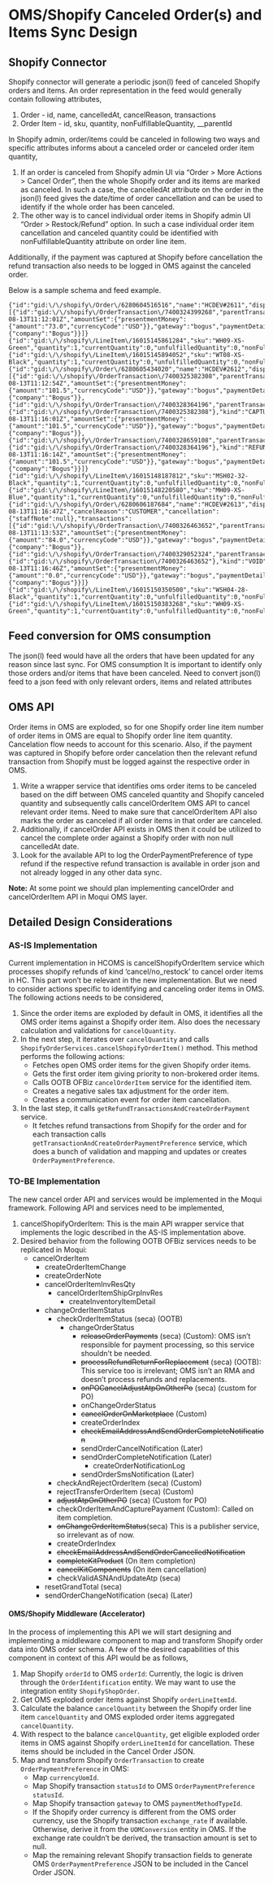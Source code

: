 # OMS/Shopify Canceled Order(s) and Items Sync Design

## Shopify Connector
Shopify connector will generate a periodic json(l) feed of canceled Shopify orders and items. An order representation in the feed would generally contain following attributes,
1. Order - id, name, cancelledAt, cancelReason, transactions
2. Order Item - id, sku, quantity, nonFulfillableQuantity, __parentId

In Shopify admin, order/items could be canceled in following two ways and specific attributes informs about a canceled order or canceled order item quantity,
1. If an order is canceled from Shopify admin UI via “Order > More Actions > Cancel Order”, then the whole Shopify order and its items are marked as canceled. In such a case, the cancelledAt attribute on the order in the json(l) feed gives the date/time of order cancellation and can be used to identify if the whole order has been canceled.
2. The other way is to cancel individual order items in Shopify admin UI “Order > Restock/Refund” option. In such a case individual order item cancellation and canceled quantity could be identified with nonFulfillableQuantity attribute on order line item.

Additionally, if the payment was captured at Shopify before cancellation the refund transaction also needs to be logged in OMS against the canceled order.

Below is a sample schema and feed example.
```
{"id":"gid:\/\/shopify\/Order\/6280604516516","name":"HCDEV#2611","displayFulfillmentStatus":"UNFULFILLED","cancelledAt":null,"cancelReason":null,"cancellation":null,"transactions":[{"id":"gid:\/\/shopify\/OrderTransaction\/7400324399268","parentTransaction":null,"kind":"AUTHORIZATION","status":"SUCCESS","processedAt":"2024-08-13T11:12:01Z","amountSet":{"presentmentMoney":{"amount":"73.0","currencyCode":"USD"}},"gateway":"bogus","paymentDetails":{"company":"Bogus"}}]}
{"id":"gid:\/\/shopify\/LineItem\/16015145861284","sku":"WH09-XS-Green","quantity":1,"currentQuantity":0,"unfulfilledQuantity":0,"nonFulfillableQuantity":1,"__parentId":"gid:\/\/shopify\/Order\/6280604516516"}
{"id":"gid:\/\/shopify\/LineItem\/16015145894052","sku":"WT08-XS-Black","quantity":1,"currentQuantity":0,"unfulfilledQuantity":0,"nonFulfillableQuantity":1,"__parentId":"gid:\/\/shopify\/Order\/6280604516516"}
{"id":"gid:\/\/shopify\/Order\/6280605434020","name":"HCDEV#2612","displayFulfillmentStatus":"UNFULFILLED","cancelledAt":null,"cancelReason":null,"cancellation":null,"transactions":[{"id":"gid:\/\/shopify\/OrderTransaction\/7400325382308","parentTransaction":null,"kind":"AUTHORIZATION","status":"SUCCESS","processedAt":"2024-08-13T11:12:54Z","amountSet":{"presentmentMoney":{"amount":"101.5","currencyCode":"USD"}},"gateway":"bogus","paymentDetails":{"company":"Bogus"}},{"id":"gid:\/\/shopify\/OrderTransaction\/7400328364196","parentTransaction":{"id":"gid:\/\/shopify\/OrderTransaction\/7400325382308"},"kind":"CAPTURE","status":"SUCCESS","processedAt":"2024-08-13T11:16:01Z","amountSet":{"presentmentMoney":{"amount":"101.5","currencyCode":"USD"}},"gateway":"bogus","paymentDetails":{"company":"Bogus"}},{"id":"gid:\/\/shopify\/OrderTransaction\/7400328659108","parentTransaction":{"id":"gid:\/\/shopify\/OrderTransaction\/7400328364196"},"kind":"REFUND","status":"SUCCESS","processedAt":"2024-08-13T11:16:14Z","amountSet":{"presentmentMoney":{"amount":"101.5","currencyCode":"USD"}},"gateway":"bogus","paymentDetails":{"company":"Bogus"}}]}
{"id":"gid:\/\/shopify\/LineItem\/16015148187812","sku":"MSH02-32-Black","quantity":1,"currentQuantity":0,"unfulfilledQuantity":0,"nonFulfillableQuantity":1,"__parentId":"gid:\/\/shopify\/Order\/6280605434020"}
{"id":"gid:\/\/shopify\/LineItem\/16015148220580","sku":"MH09-XS-Blue","quantity":1,"currentQuantity":0,"unfulfilledQuantity":0,"nonFulfillableQuantity":1,"__parentId":"gid:\/\/shopify\/Order\/6280605434020"}
{"id":"gid:\/\/shopify\/Order\/6280606187684","name":"HCDEV#2613","displayFulfillmentStatus":"UNFULFILLED","cancelledAt":"2024-08-13T11:16:47Z","cancelReason":"CUSTOMER","cancellation":{"staffNote":null},"transactions":[{"id":"gid:\/\/shopify\/OrderTransaction\/7400326463652","parentTransaction":null,"kind":"AUTHORIZATION","status":"SUCCESS","processedAt":"2024-08-13T11:13:53Z","amountSet":{"presentmentMoney":{"amount":"84.0","currencyCode":"USD"}},"gateway":"bogus","paymentDetails":{"company":"Bogus"}},{"id":"gid:\/\/shopify\/OrderTransaction\/7400329052324","parentTransaction":{"id":"gid:\/\/shopify\/OrderTransaction\/7400326463652"},"kind":"VOID","status":"SUCCESS","processedAt":"2024-08-13T11:16:46Z","amountSet":{"presentmentMoney":{"amount":"0.0","currencyCode":"USD"}},"gateway":"bogus","paymentDetails":{"company":"Bogus"}}]}
{"id":"gid:\/\/shopify\/LineItem\/16015150350500","sku":"WSH04-28-Black","quantity":1,"currentQuantity":0,"unfulfilledQuantity":0,"nonFulfillableQuantity":1,"__parentId":"gid:\/\/shopify\/Order\/6280606187684"}
{"id":"gid:\/\/shopify\/LineItem\/16015150383268","sku":"WH09-XS-Green","quantity":1,"currentQuantity":0,"unfulfilledQuantity":0,"nonFulfillableQuantity":1,"__parentId":"gid:\/\/shopify\/Order\/6280606187684"}
```

## Feed conversion for OMS consumption
The json(l) feed would have all the orders that have been updated for any reason since last sync. For OMS consumption It is important to identify only those orders and/or items that have been canceled. Need to convert json(l) feed to a json feed with only relevant orders, items and related attributes

## OMS API
Order items in OMS are exploded, so for one Shopify order line item number of order items in OMS are equal to Shopify order line item quantity. Cancelation flow needs to account for this scenario. Also, if the payment was captured in Shopify before order cancelation then the relevant refund transaction from Shopify must be logged against the respective order in OMS.
1. Write a wrapper service that identifies oms order items to be canceled based on the diff between OMS canceled quantity and Shopify canceled quantity and subsequently calls cancelOrderItem OMS API to cancel relevant order items. Need to make sure that cancelOrderItem API also marks the order as canceled if all order items in that order are canceled.
2. Additionally, if cancelOrder API exists in OMS then it could be utilized to cancel the complete order against a Shopify order with non null cancelledAt date.
3. Look for the available API to log the OrderPaymentPreference of type refund if the respective refund transaction is available in order json and not already logged in any other data sync.

**Note:** At some point we should plan implementing cancelOrder and cancelOrderItem API in Moqui OMS layer.

## Detailed Design Considerations
### AS-IS Implementation
Current implementation in HCOMS is cancelShopifyOrderItem service which processes shopify refunds of kind ‘cancel/no_restock’ to cancel order items in HC. This part won’t be relevant in the new implementation. But we need to consider actions specific to identifying and canceling order items in OMS. The following actions needs to be considered,
1. Since the order items are exploded by default in OMS, it identifies all the OMS order items against a Shopify order item. Also does the necessary calculation and validations for `cancelQuantity`.
2. In the next step, it iterates over `cancelQuantity` and calls `ShopifyOrderServices.cancelShopifyOrderItem()` method. This method performs the following actions:
   * Fetches open OMS order items for the given Shopify order items.
   * Gets the first order item giving priority to non-brokered order items.
   * Calls OOTB OFBiz `cancelOrderItem` service for the identified item.
   * Creates a negative sales tax adjustment for the order item.
   * Creates a communication event for order item cancellation.
3. In the last step, it calls `getRefundTransactionsAndCreateOrderPayment` service.
   * It fetches refund transactions from Shopify for the order and for each transaction calls `getTransactionAndCreateOrderPaymentPreference` service, which does a bunch of validation and mapping and updates or creates `OrderPaymentPreference`.

### TO-BE Implementation
The new cancel order API and services would be implemented in the Moqui framework. Following API and services need to be implemented,
1. cancelShopifyOrderItem: This is the main API wrapper service that implements the logic described in the AS-IS implementation above.
2. Desired behavior from the following OOTB OFBiz services needs to be replicated in Moqui:
   * cancelOrderItem
     - createOrderItemChange
     - createOrderNote
     - cancelOrderItemInvResQty
       * cancelOrderItemShipGrpInvRes
         - createInventoryItemDetail
     - changeOrderItemStatus
       - checkOrderItemStatus (seca) (OOTB)
         * changeOrderStatus
           - ~~releaseOrderPayments~~ (seca) (Custom): OMS isn’t responsible for payment processing, so this service shouldn’t be needed.
           - ~~processRefundReturnForReplacement~~ (seca) (OOTB): This service too is irrelevant; OMS isn’t an RMA and doesn’t process refunds and replacements.
           - ~~onPOCancelAdjustAtpOnOtherPo~~ (seca) (custom for PO)
           - onChangeOrderStatus
           - ~~cancelOrderOnMarketplace~~ (Custom)
           - createOrderIndex
           - ~~checkEmailAddressAndSendOrderCompleteNotification~~
           - sendOrderCancelNotification (Later)
           - sendOrderCompleteNotification (Later)
             * createOrderNotificationLog
           - sendOrderSmsNotification (Later)
       - checkAndRejectOrderItem (seca) (Custom)
       - rejectTransferOrderItem (seca) (Custom)
       - ~~adjustAtpOnOtherPO~~ (seca) (Custom for PO)
       - checkOrderItemAndCapturePayament (Custom): Called on item completion.
       - ~~onChangeOrderItemStatus~~(seca) This is a publisher service, so irrelevant as of now.
       - createOrderIndex
       - ~~checkEmailAddressAndSendOrderCancelledNotification~~
       - ~~completeKitProduct~~ (On item completion)
       - ~~cancelKitComponents~~ (On item cancellation)
       - checkValidASNAndUpdateAtp (seca)
     - resetGrandTotal (seca)
     - sendOrderChangeNotification (seca) (Later)

#### OMS/Shopify Middleware (Accelerator)
In the process of implementing this API we will start designing and implementing a middleware component to map and transform Shopify order data into OMS order schema. A few of the desired capabilities of this component in context of this API would be as follows,
1. Map Shopify `orderId` to OMS `orderId`: Currently, the logic is driven through the `OrderIdentification` entity. We may want to use the integration entity `ShopifyShopOrder`.
2. Get OMS exploded order items against Shopify `orderLineItemId`.
3. Calculate the balance `cancelQuantity` between the Shopify order line item `cancelQuantity` and OMS exploded order items aggregated `cancelQuantity`.
4. With respect to the balance `cancelQuantity`, get eligible exploded order items in OMS against Shopify `orderLineItemId` for cancellation. These items should be included in the Cancel Order JSON.
5. Map and transform Shopify `OrderTransaction` to create `OrderPaymentPreference` in OMS:
   * Map `currencyUomId`.
   * Map Shopify transaction `statusId` to OMS `OrderPaymentPreference` `statusId`.
   * Map Shopify transaction `gateway` to OMS `paymentMethodTypeId`.
   * If the Shopify order currency is different from the OMS order currency, use the Shopify transaction `exchange_rate` if available. Otherwise, derive it from the `UOMConversion` entity in OMS. If the exchange rate couldn’t be derived, the transaction amount is set to null.
   * Map the remaining relevant Shopify transaction fields to generate OMS `OrderPaymentPreference` JSON to be included in the Cancel Order JSON.



